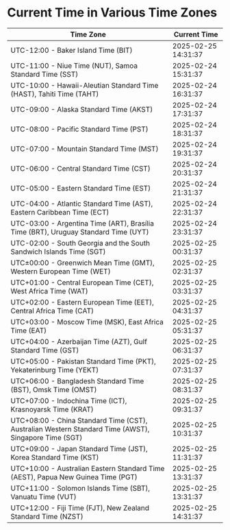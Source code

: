 # Current Time in Various Time Zones

| Time Zone | Current Time |
|-----------|--------------|
| UTC-12:00 - Baker Island Time (BIT) | 2025-02-25 14:31:37 |
| UTC-11:00 - Niue Time (NUT), Samoa Standard Time (SST) | 2025-02-24 15:31:37 |
| UTC-10:00 - Hawaii-Aleutian Standard Time (HAST), Tahiti Time (TAHT) | 2025-02-24 16:31:37 |
| UTC-09:00 - Alaska Standard Time (AKST) | 2025-02-24 17:31:37 |
| UTC-08:00 - Pacific Standard Time (PST) | 2025-02-24 18:31:37 |
| UTC-07:00 - Mountain Standard Time (MST) | 2025-02-24 19:31:37 |
| UTC-06:00 - Central Standard Time (CST) | 2025-02-24 20:31:37 |
| UTC-05:00 - Eastern Standard Time (EST) | 2025-02-24 21:31:37 |
| UTC-04:00 - Atlantic Standard Time (AST), Eastern Caribbean Time (ECT) | 2025-02-24 22:31:37 |
| UTC-03:00 - Argentina Time (ART), Brasília Time (BRT), Uruguay Standard Time (UYT) | 2025-02-24 23:31:37 |
| UTC-02:00 - South Georgia and the South Sandwich Islands Time (SGT) | 2025-02-25 00:31:37 |
| UTC±00:00 - Greenwich Mean Time (GMT), Western European Time (WET) | 2025-02-25 02:31:37 |
| UTC+01:00 - Central European Time (CET), West Africa Time (WAT) | 2025-02-25 03:31:37 |
| UTC+02:00 - Eastern European Time (EET), Central Africa Time (CAT) | 2025-02-25 04:31:37 |
| UTC+03:00 - Moscow Time (MSK), East Africa Time (EAT) | 2025-02-25 05:31:37 |
| UTC+04:00 - Azerbaijan Time (AZT), Gulf Standard Time (GST) | 2025-02-25 06:31:37 |
| UTC+05:00 - Pakistan Standard Time (PKT), Yekaterinburg Time (YEKT) | 2025-02-25 07:31:37 |
| UTC+06:00 - Bangladesh Standard Time (BST), Omsk Time (OMST) | 2025-02-25 08:31:37 |
| UTC+07:00 - Indochina Time (ICT), Krasnoyarsk Time (KRAT) | 2025-02-25 09:31:37 |
| UTC+08:00 - China Standard Time (CST), Australian Western Standard Time (AWST), Singapore Time (SGT) | 2025-02-25 10:31:37 |
| UTC+09:00 - Japan Standard Time (JST), Korea Standard Time (KST) | 2025-02-25 11:31:37 |
| UTC+10:00 - Australian Eastern Standard Time (AEST), Papua New Guinea Time (PGT) | 2025-02-25 13:31:37 |
| UTC+11:00 - Solomon Islands Time (SBT), Vanuatu Time (VUT) | 2025-02-25 13:31:37 |
| UTC+12:00 - Fiji Time (FJT), New Zealand Standard Time (NZST) | 2025-02-25 14:31:37 |

